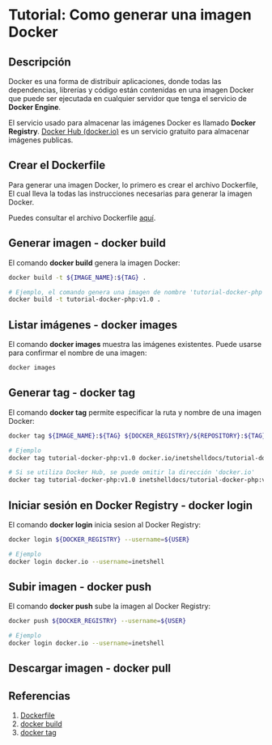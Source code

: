 # Tutorial: Como generar una imagen Docker
## Descripción
Docker es una forma de distribuir aplicaciones, donde todas las dependencias, 
librerías y código están contenidas en una imagen Docker que puede ser ejecutada
en cualquier servidor que tenga el servicio de **Docker Engine**.

El servicio usado para almacenar las imágenes Docker es llamado **Docker Registry**.
[Docker Hub (docker.io)](https://hub.docker.com/) es un servicio gratuito para almacenar imágenes publicas. 

## Crear el Dockerfile
Para generar una imagen Docker, lo primero es crear el archivo Dockerfile, El cual
lleva la todas las instrucciones necesarias para generar la imagen Docker.

Puedes consultar el archivo Dockerfile [aquí](./Dockerfile). 

## Generar imagen - docker build
El comando **docker build** genera la imagen Docker:
```bash
docker build -t ${IMAGE_NAME}:${TAG} .

# Ejemplo, el comando genera una imagen de nombre 'tutorial-docker-php' y tag 'v1.0':
docker build -t tutorial-docker-php:v1.0 .
```

## Listar imágenes - docker images
El comando **docker images** muestra las imágenes existentes.
Puede usarse para confirmar el nombre de una imagen:
```bash
docker images
```

## Generar tag - docker tag
El comando **docker tag** permite especificar la ruta y nombre de una imagen Docker:
```bash
docker tag ${IMAGE_NAME}:${TAG} ${DOCKER_REGISTRY}/${REPOSITORY}:${TAG}

# Ejemplo
docker tag tutorial-docker-php:v1.0 docker.io/inetshelldocs/tutorial-docker-php:v1.0

# Si se utiliza Docker Hub, se puede omitir la dirección 'docker.io'
docker tag tutorial-docker-php:v1.0 inetshelldocs/tutorial-docker-php:v1.0
``` 

## Iniciar sesión en Docker Registry - docker login
El comando **docker login** inicia sesion al Docker Registry:
```bash
docker login ${DOCKER_REGISTRY} --username=${USER}

# Ejemplo
docker login docker.io --username=inetshell
```

## Subir imagen - docker push
El comando **docker push** sube la imagen al Docker Registry:
```bash
docker push ${DOCKER_REGISTRY} --username=${USER}

# Ejemplo
docker login docker.io --username=inetshell
```
## Descargar imagen - docker pull
## Referencias
1. [Dockerfile](https://docs.docker.com/engine/reference/builder/)
2. [docker build](https://docs.docker.com/engine/reference/commandline/build/)
3. [docker tag](https://docs.docker.com/engine/reference/commandline/tag/)